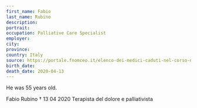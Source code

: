 ```yaml
---
first_name: Fabio
last_name: Rubino
description: 
portrait: 
occupation: Palliative Care Specialist
employer: 
city: 
province: 
country: Italy
source: https://portale.fnomceo.it/elenco-dei-medici-caduti-nel-corso-dellepidemia-di-covid-19/, https://www.ilgiorno.it/milano/cronaca/il-covid-si-porta-via-il-primario-fabio-rubino-1.5107342
birth_date: 
death_date: 2020-04-13
---
```


He was 55 years old.

Fabio Rubino † 13 04 2020
Terapista del dolore e palliativista